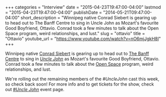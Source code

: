 +++
categories = "Interview"
date = "2015-04-23T19:47:00-04:00"
lastmod = "2015-04-23T19:47:00-04:00"
publishDate = "2014-05-21T09:47:00-04:00"
short_description = "Winnipeg native Conrad Siebert is gearing up to head out to The Banff Centre to sing in Uncle John as Mozart&#039;s favourite Good Boyfriend, Ottavio. Conrad took a few minutes to talk about the Open Space program, weird relationships, and lust."
slug = "ottavio"
title = "Ottavio"
youtube_url = "https://www.youtube.com/watch?v=nO6mjJgkH8I"
+++

Winnipeg native [Conrad Siebert](https://twitter.com/conradsiebert) is gearing up to head out to [The Banff Centre](http://www.banffcentre.ca/media-release/1156/banff-centre-partners-with-against-grain-theatre-and-canadian-opera-company/) to sing in [_Uncle John_](https://www.facebook.com/events/1494928980723400/) as Mozart's favourite Good Boyfriend, Ottavio. Conrad took a few minutes to talk about the [Open Space](http://www.banffcentre.ca/programs/program.aspx?id=1457) program, weird relationships, and lust.

We're rolling out the remaining members of the _#UncleJohn_ cast this week, so check back soon! For more info and to get tickets for the show, check out [#_Uncle John_](https://www.facebook.com/events/1494928980723400/) event page.
